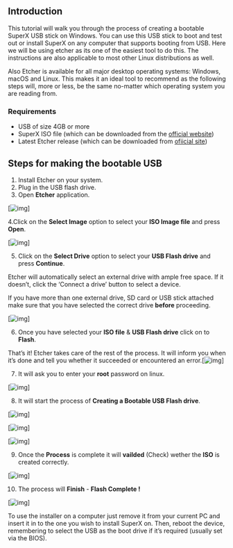 ## Introduction

This tutorial will walk you through the process of creating a bootable SuperX USB stick on Windows. You can use this USB stick to boot and test out or install SuperX on any computer that supports booting from USB. Here we will be using etcher as its one of the easiest tool to do this. The instructions are also applicable to most other Linux distributions as well.

Also Etcher is available for all major desktop operating systems: Windows, macOS and Linux. This makes it an ideal tool to recommend as the following steps will, more or less, be the same no-matter which operating system you are reading from.

### Requirements

- USB of size 4GB or more
- SuperX ISO file (which can be downloaded from the [official website](https://superxos.com/download/))
- Latest Etcher release (which can be downloaded from [ofiicial site](https://www.balena.io/etcher/))

## Steps for making the bootable USB

1. Install Etcher on your system.
2. Plug in the USB flash drive.
3. Open **Etcher** application.

[![img](https://docs.superxos.com/static-assets/images/Etcher-1.png)]


 4.Click on the **Select Image** option to select your **ISO Image file** and press **Open**.

[![img](https://docs.superxos.com/static-assets/images/1.png)]



5. Click on the **Select Drive** option to select your **USB Flash drive** and press **Continue**.

Etcher will automatically select an external drive with ample free space. If it doesn’t, click the ‘Connect a drive’ button to select a device.

If you have more than one external drive, SD card or USB stick attached make sure that you have selected the correct drive **before** proceeding.

[![img](https://docs.superxos.com/static-assets/images/3.png)]



6. Once you have selected your **ISO file** & **USB Flash drive** click on to **Flash**.

That’s it! Etcher takes care of the rest of the process. It will inform you when it’s done and tell you whether it succeeded or encountered an error.[![img](https://docs.superxos.com/static-assets/images/2.png)]

7. It will ask you to enter your **root** password on linux.

[![img](https://docs.superxos.com/static-assets/images/6.png)]

8. It will start the process of **Creating a Bootable USB Flash drive**.

[![img](https://docs.superxos.com/static-assets/images/7.png)]

[![img](https://docs.superxos.com/static-assets/images/8.png)]

[![img](https://docs.superxos.com/static-assets/images/9.png)]



9. Once the **Process** is complete it will **vailded** (Check) wether the **ISO** is created correctly.

[![img](https://docs.superxos.com/static-assets/images/10.png)]

10. The process will **Finish** - **Flash Complete !**

[![img](https://docs.superxos.com/static-assets/images/11.png)]

To use the installer on a computer just remove it from your current PC and insert it in to the one you wish to install SuperX on. Then, reboot the device, remembering to select the USB as the boot drive if it’s required (usually set via the BIOS).
